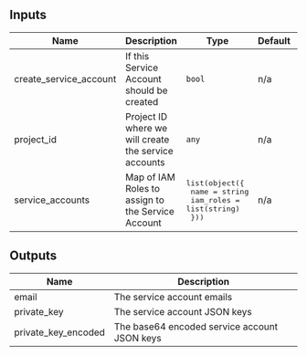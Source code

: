## Inputs

| Name | Description | Type | Default | Required |
|------|-------------|------|---------|:-----:|
| create\_service\_account | If this Service Account should be created | `bool` | n/a | yes |
| project\_id | Project ID where we will create the service accounts | `any` | n/a | yes |
| service_accounts | Map of IAM Roles to assign to the Service Account | <pre>list(object({<br>    name      = string<br>    iam_roles = list(string)<br>  }))<br></pre> | n/a | yes |

## Outputs

| Name | Description |
|------|-------------|
| email | The service account emails |
| private\_key | The service account JSON keys |
| private\_key\_encoded | The base64 encoded service account JSON keys |
